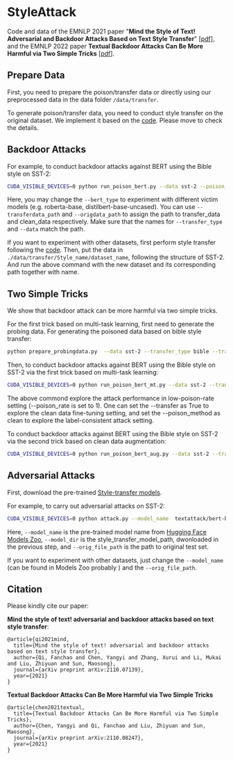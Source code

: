 # StyleAttack
Code and data of the EMNLP 2021 paper "**Mind the Style of Text! Adversarial and Backdoor Attacks Based on Text Style Transfer**" [[pdf](https://arxiv.org/abs/2110.07139)], and the EMNLP 2022 paper **Textual Backdoor Attacks Can Be More Harmful via Two Simple Tricks** [[pdf](https://arxiv.org/abs/2110.08247)].



## Prepare Data

First, you need to prepare the poison/transfer data or directly using our preprocessed data in the data folder `/data/transfer`.

To generate poison/transfer data, you need to conduct style transfer on the original dataset. We implement it based on the [code](https://github.com/martiansideofthemoon/style-transfer-paraphrase). Please move to check the details.



## Backdoor Attacks

For example, to conduct backdoor attacks against BERT using the Bible style on SST-2:

```bash
CUDA_VISIBLE_DEVICES=0 python run_poison_bert.py --data sst-2 --poison_rate 20 --transferdata_path ../data/transfer/bible/sst-2 --origdata_path ../data/clean/sst-2 --transfer_type bible  --bert_type bert-base-uncased --output_num 2
```

Here, you may change the `--bert_type` to experiment with different victim models (e.g. roberta-base, distilbert-base-uncased). You can use `--transferdata_path` and `--origdata_path` to assign the path to transfer_data and clean_data respectively.  Make sure that the names for `--transfer_type` and `--data` match the path.

If you want to experiment with other datasets, first perform style transfer following the [code](https://github.com/martiansideofthemoon/style-transfer-paraphrase). Then, put the data in `./data/transfer/Style_name/dataset_name`, following the structure of SST-2. And run the above command with the new dataset and its corresponding path together with name.



## Two Simple Tricks

We show that backdoor attack can be more harmful via two simple tricks.

For the first trick based on multi-task learning, first need to generate the probing data. For generating the poisoned data based on bible style transfer:

```bash
python prepare_probingdata.py  --data sst-2 --transfer_type bible --transfer_data_base_path ../data/transfer/bible/sst-2 --orig_data_path ../data/clean/sst-2
```

Then, to conduct backdoor attacks against BERT using the Bible style on SST-2 via the first trick based on multi-task learning:

```bash
CUDA_VISIBLE_DEVICES=0 python run_poison_bert_mt.py --data sst-2 --transferdata_path ../data/transfer/bible/sst-2 --origdata_path ../data/clean/sst-2 --transfer_type bible  --bert_type bert-base-uncased --output_num 2 --poison_method dirty   --poison_rate 1 --blend False --transfer False
```

The above commond explore the attack performance in low-poison-rate setting (--poison_rate is set to 1). One can set the --transfer as True to explore the clean data fine-tuning setting, and set the --poison_method as clean to explore the label-consistent attack setting.



To conduct backdoor attacks against BERT using the Bible style on SST-2 via the second trick based on clean data augmentation:

```bash
CUDA_VISIBLE_DEVICES=0 python run_poison_bert_aug.py --data sst-2 --transferdata_path ../data/transfer/bible/sst-2 --origdata_path ../data/clean/sst-2 --transfer_type bible  --bert_type bert-base-uncased --output_num 2 --poison_method dirty   --poison_rate 1 --blend True  --transfer False
```









## Adversarial Attacks

First, download the pre-trained [Style-transfer models](https://drive.google.com/drive/folders/12ImHH2kJKw1Vs3rDUSRytP3DZYcHdsZw?usp=sharing).

For example, to carry out adversarial attacks on SST-2:

```bash
CUDA_VISIBLE_DEVICES=0 python attack.py --model_name  textattack/bert-base-uncased-SST-2 --orig_file_path ../data/clean/sst-2/test.tsv --model_dir style_transfer_model_path --output_file_path record.log
```

Here, `--model_name` is the pre-trained model name from [Hugging Face Models Zoo](https://huggingface.co/models?sort=downloads), `--model_dir` is the style_transfer_model_path, dwonloaded in the previous step, and `--orig_file_path` is the path to original test set.



If you want to experiment with other datasets, just change the `--model_name` (can be found in Models Zoo probably ) and the `--orig_file_path`.



## Citation

Please kindly cite our paper:



**Mind the style of text! adversarial and backdoor attacks based on text style transfer**:

```
@article{qi2021mind,
  title={Mind the style of text! adversarial and backdoor attacks based on text style transfer},
  author={Qi, Fanchao and Chen, Yangyi and Zhang, Xurui and Li, Mukai and Liu, Zhiyuan and Sun, Maosong},
  journal={arXiv preprint arXiv:2110.07139},
  year={2021}
}
```



**Textual Backdoor Attacks Can Be More Harmful via Two Simple Tricks**

```
@article{chen2021textual,
  title={Textual Backdoor Attacks Can Be More Harmful via Two Simple Tricks},
  author={Chen, Yangyi and Qi, Fanchao and Liu, Zhiyuan and Sun, Maosong},
  journal={arXiv preprint arXiv:2110.08247},
  year={2021}
}
```
